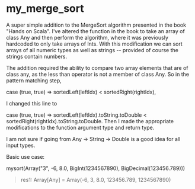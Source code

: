 # my_merge_sort
A super simple addition to the MergeSort algorithm presented in the book "Hands on Scala". I've altered the function in the book to take an array of class Any and then perform the algorithm, where it was previously hardcoded to only take arrays of Ints. With this modification we can sort arrays of all numeric types as well as strings -- provided of course the strings contain numbers.

The addition required the ability to compare two array elements that are of class any, as the less than operator is not a member of class Any. So in the pattern matching step,

case (true, true) => sortedLeft(leftIdx) < sortedRight(rightIdx),

I changed this line to 

case (true, true) => sortedLeft(leftIdx).toString.toDouble < sortedRight(rightIdx).toString.toDouble. Then I made the appropriate modifications to the function argument type and return type.

I am not sure if going from Any -> String -> Double is a good idea for all input types.

Basic use case:

mysort(Array("3", -6, 8.0, BigInt(1234567890), BigDecimal(123456.789)))
  > res1: Array[Any] = Array(-6, 3, 8.0, 123456.789, 1234567890)



